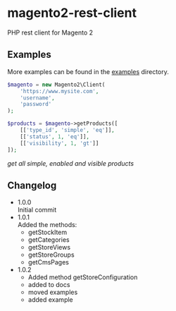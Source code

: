 # magento2-rest-client
PHP rest client for Magento 2

## Examples
More examples can be found in the [examples](/examples) directory.
```php
$magento = new Magento2\Client(
    'https://www.mysite.com',
    'username',
    'password'
);

$products = $magento->getProducts([
    [['type_id', 'simple', 'eq']],
    [['status', 1, 'eq']],
    [['visibility', 1, 'gt']]
]);
```
_get all simple, enabled and visible products_

## Changelog
- 1.0.0  
  Initial commit
- 1.0.1  
  Added the methods:
  - getStockItem
  - getCategories
  - getStoreViews
  - getStoreGroups
  - getCmsPages
- 1.0.2
  - Added method getStoreConfiguration
  - added to docs
  - moved examples
  - added example